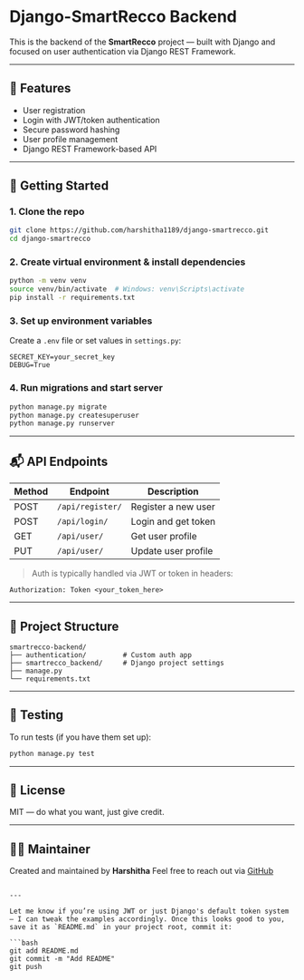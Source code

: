 
# Django-SmartRecco Backend

This is the backend of the **SmartRecco** project — built with Django and focused on user authentication via Django REST Framework.

---

## 🔐 Features

- User registration
- Login with JWT/token authentication
- Secure password hashing
- User profile management
- Django REST Framework-based API

---

## 🚀 Getting Started

### 1. Clone the repo

```bash
git clone https://github.com/harshitha1189/django-smartrecco.git
cd django-smartrecco
````

### 2. Create virtual environment & install dependencies

```bash
python -m venv venv
source venv/bin/activate  # Windows: venv\Scripts\activate
pip install -r requirements.txt
```

### 3. Set up environment variables

Create a `.env` file or set values in `settings.py`:

```env
SECRET_KEY=your_secret_key
DEBUG=True
```

### 4. Run migrations and start server

```bash
python manage.py migrate
python manage.py createsuperuser
python manage.py runserver
```

---

## 📬 API Endpoints

| Method | Endpoint         | Description         |
| ------ | ---------------- | ------------------- |
| POST   | `/api/register/` | Register a new user |
| POST   | `/api/login/`    | Login and get token |
| GET    | `/api/user/`     | Get user profile    |
| PUT    | `/api/user/`     | Update user profile |

> Auth is typically handled via JWT or token in headers:

```
Authorization: Token <your_token_here>
```

---

## 📁 Project Structure

```
smartrecco-backend/
├── authentication/         # Custom auth app
├── smartrecco_backend/     # Django project settings
├── manage.py
└── requirements.txt
```

---

## 🧪 Testing

To run tests (if you have them set up):

```bash
python manage.py test
```

---

## 📃 License

MIT — do what you want, just give credit.

---

## 🙋‍♀️ Maintainer

Created and maintained by **Harshitha**
Feel free to reach out via [GitHub](https://github.com/harshitha1189)

````

---

Let me know if you’re using JWT or just Django's default token system — I can tweak the examples accordingly. Once this looks good to you, save it as `README.md` in your project root, commit it:

```bash
git add README.md
git commit -m "Add README"
git push
````
